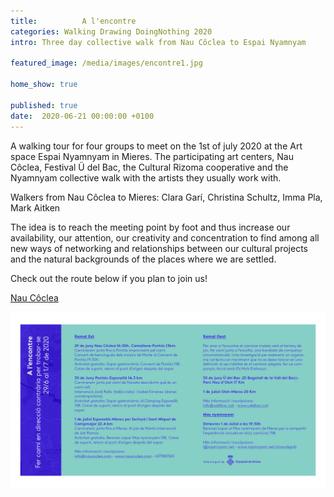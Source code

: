 ```yaml
---
title:          A l'encontre
categories: Walking Drawing DoingNothing 2020 
intro: Three day collective walk from Nau Côclea to Espai Nyamnyam

featured_image: /media/images/encontre1.jpg

home_show: true

published: true
date:  2020-06-21 00:00:00 +0100
---
```


A walking tour for four groups to meet on the 1st of july 2020 at the Art space Espai Nyamnyam in Mieres. The participating art centers, Nau Côclea, Festival Ü del Bac, the Cultural Rizoma cooperative and the Nyamnyam collective walk with the artists they usually work with.

Walkers from Nau Côclea to Mieres: Clara Garí, Christina Schultz, Imma Pla, Mark Aitken

The idea is to reach the meeting point by foot and thus increase our availability, our attention, our creativity and concentration to find among all new ways of networking and relationships between our cultural projects and the natural backgrounds of the places where we are settled.


Check out the route below if you plan to join us!

[Nau Côclea](http://www.naucoclea.com)

![image](/media/images/encontre2.jpg)